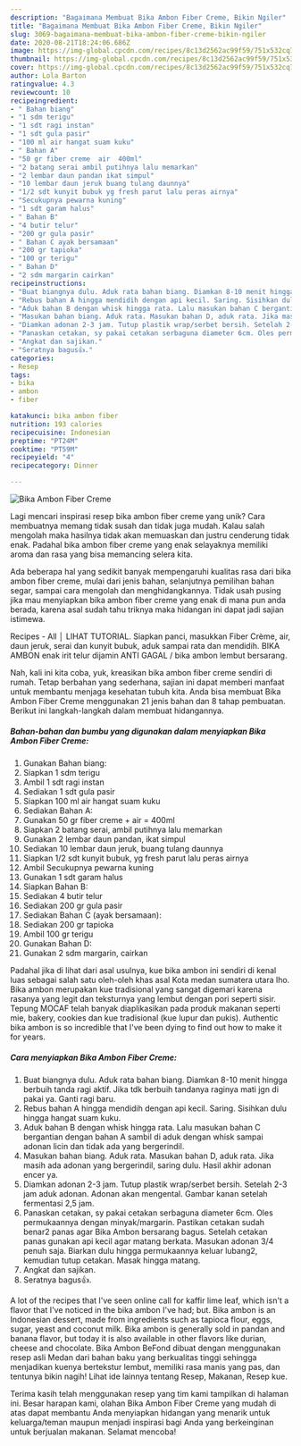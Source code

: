 ```yaml
---
description: "Bagaimana Membuat Bika Ambon Fiber Creme, Bikin Ngiler"
title: "Bagaimana Membuat Bika Ambon Fiber Creme, Bikin Ngiler"
slug: 3069-bagaimana-membuat-bika-ambon-fiber-creme-bikin-ngiler
date: 2020-08-21T18:24:06.686Z
image: https://img-global.cpcdn.com/recipes/8c13d2562ac99f59/751x532cq70/bika-ambon-fiber-creme-foto-resep-utama.jpg
thumbnail: https://img-global.cpcdn.com/recipes/8c13d2562ac99f59/751x532cq70/bika-ambon-fiber-creme-foto-resep-utama.jpg
cover: https://img-global.cpcdn.com/recipes/8c13d2562ac99f59/751x532cq70/bika-ambon-fiber-creme-foto-resep-utama.jpg
author: Lola Barton
ratingvalue: 4.3
reviewcount: 10
recipeingredient:
- " Bahan biang"
- "1 sdm terigu"
- "1 sdt ragi instan"
- "1 sdt gula pasir"
- "100 ml air hangat suam kuku"
- " Bahan A"
- "50 gr fiber creme  air  400ml"
- "2 batang serai ambil putihnya lalu memarkan"
- "2 lembar daun pandan ikat simpul"
- "10 lembar daun jeruk buang tulang daunnya"
- "1/2 sdt kunyit bubuk yg fresh parut lalu peras airnya"
- "Secukupnya pewarna kuning"
- "1 sdt garam halus"
- " Bahan B"
- "4 butir telur"
- "200 gr gula pasir"
- " Bahan C ayak bersamaan"
- "200 gr tapioka"
- "100 gr terigu"
- " Bahan D"
- "2 sdm margarin cairkan"
recipeinstructions:
- "Buat biangnya dulu. Aduk rata bahan biang. Diamkan 8-10 menit hingga berbuih tanda ragi aktif. Jika tdk berbuih tandanya raginya mati jgn di pakai ya. Ganti ragi baru."
- "Rebus bahan A hingga mendidih dengan api kecil. Saring. Sisihkan dulu hingga hangat suam kuku."
- "Aduk bahan B dengan whisk hingga rata. Lalu masukan bahan C bergantian dengan bahan A sambil di aduk dengan whisk sampai adonan licin dan tidak ada yang bergerindil."
- "Masukan bahan biang. Aduk rata. Masukan bahan D, aduk rata. Jika masih ada adonan yang bergerindil, saring dulu. Hasil akhir adonan encer ya."
- "Diamkan adonan 2-3 jam. Tutup plastik wrap/serbet bersih. Setelah 2-3 jam aduk adonan. Adonan akan mengental. Gambar kanan setelah fermentasi 2,5 jam."
- "Panaskan cetakan, sy pakai cetakan serbaguna diameter 6cm. Oles permukaannya dengan minyak/margarin. Pastikan cetakan sudah benar2 panas agar Bika Ambon bersarang bagus. Setelah cetakan panas gunakan api kecil agar matang berkata. Masukan adonan 3/4 penuh saja. Biarkan dulu hingga permukaannya keluar lubang2, kemudian tutup cetakan. Masak hingga matang."
- "Angkat dan sajikan."
- "Seratnya bagus👍."
categories:
- Resep
tags:
- bika
- ambon
- fiber

katakunci: bika ambon fiber 
nutrition: 193 calories
recipecuisine: Indonesian
preptime: "PT24M"
cooktime: "PT59M"
recipeyield: "4"
recipecategory: Dinner

---
```



![Bika Ambon Fiber Creme](https://img-global.cpcdn.com/recipes/8c13d2562ac99f59/751x532cq70/bika-ambon-fiber-creme-foto-resep-utama.jpg)

Lagi mencari inspirasi resep bika ambon fiber creme yang unik? Cara membuatnya memang tidak susah dan tidak juga mudah. Kalau salah mengolah maka hasilnya tidak akan memuaskan dan justru cenderung tidak enak. Padahal bika ambon fiber creme yang enak selayaknya memiliki aroma dan rasa yang bisa memancing selera kita.

Ada beberapa hal yang sedikit banyak mempengaruhi kualitas rasa dari bika ambon fiber creme, mulai dari jenis bahan, selanjutnya pemilihan bahan segar, sampai cara mengolah dan menghidangkannya. Tidak usah pusing jika mau menyiapkan bika ambon fiber creme yang enak di mana pun anda berada, karena asal sudah tahu triknya maka hidangan ini dapat jadi sajian istimewa.

Recipes - All │ LIHAT TUTORIAL. Siapkan panci, masukkan Fiber Crème, air, daun jeruk, serai dan kunyit bubuk, aduk sampai rata dan mendidih. BIKA AMBON enak irit telur dijamin ANTI GAGAL / bika ambon lembut bersarang.


Nah, kali ini kita coba, yuk, kreasikan bika ambon fiber creme sendiri di rumah. Tetap berbahan yang sederhana, sajian ini dapat memberi manfaat untuk membantu menjaga kesehatan tubuh kita. Anda bisa membuat Bika Ambon Fiber Creme menggunakan 21 jenis bahan dan 8 tahap pembuatan. Berikut ini langkah-langkah dalam membuat hidangannya.

<!--inarticleads1-->

##### Bahan-bahan dan bumbu yang digunakan dalam menyiapkan Bika Ambon Fiber Creme:

1. Gunakan  Bahan biang:
1. Siapkan 1 sdm terigu
1. Ambil 1 sdt ragi instan
1. Sediakan 1 sdt gula pasir
1. Siapkan 100 ml air hangat suam kuku
1. Sediakan  Bahan A:
1. Gunakan 50 gr fiber creme + air = 400ml
1. Siapkan 2 batang serai, ambil putihnya lalu memarkan
1. Gunakan 2 lembar daun pandan, ikat simpul
1. Sediakan 10 lembar daun jeruk, buang tulang daunnya
1. Siapkan 1/2 sdt kunyit bubuk, yg fresh parut lalu peras airnya
1. Ambil Secukupnya pewarna kuning
1. Gunakan 1 sdt garam halus
1. Siapkan  Bahan B:
1. Sediakan 4 butir telur
1. Sediakan 200 gr gula pasir
1. Sediakan  Bahan C (ayak bersamaan):
1. Sediakan 200 gr tapioka
1. Ambil 100 gr terigu
1. Gunakan  Bahan D:
1. Gunakan 2 sdm margarin, cairkan


Padahal jika di lihat dari asal usulnya, kue bika ambon ini sendiri di kenal luas sebagai salah satu oleh-oleh khas asal Kota medan sumatera utara lho. Bika ambon merupakan kue tradisional yang sangat digemari karena rasanya yang legit dan teksturnya yang lembut dengan pori seperti sisir. Tepung MOCAF telah banyak diaplikasikan pada produk makanan seperti mie, bakery, cookies dan kue tradisional (kue lupur dan pukis). Authentic bika ambon is so incredible that I&#39;ve been dying to find out how to make it for years. 

<!--inarticleads2-->

##### Cara menyiapkan Bika Ambon Fiber Creme:

1. Buat biangnya dulu. Aduk rata bahan biang. Diamkan 8-10 menit hingga berbuih tanda ragi aktif. Jika tdk berbuih tandanya raginya mati jgn di pakai ya. Ganti ragi baru.
1. Rebus bahan A hingga mendidih dengan api kecil. Saring. Sisihkan dulu hingga hangat suam kuku.
1. Aduk bahan B dengan whisk hingga rata. Lalu masukan bahan C bergantian dengan bahan A sambil di aduk dengan whisk sampai adonan licin dan tidak ada yang bergerindil.
1. Masukan bahan biang. Aduk rata. Masukan bahan D, aduk rata. Jika masih ada adonan yang bergerindil, saring dulu. Hasil akhir adonan encer ya.
1. Diamkan adonan 2-3 jam. Tutup plastik wrap/serbet bersih. Setelah 2-3 jam aduk adonan. Adonan akan mengental. Gambar kanan setelah fermentasi 2,5 jam.
1. Panaskan cetakan, sy pakai cetakan serbaguna diameter 6cm. Oles permukaannya dengan minyak/margarin. Pastikan cetakan sudah benar2 panas agar Bika Ambon bersarang bagus. Setelah cetakan panas gunakan api kecil agar matang berkata. Masukan adonan 3/4 penuh saja. Biarkan dulu hingga permukaannya keluar lubang2, kemudian tutup cetakan. Masak hingga matang.
1. Angkat dan sajikan.
1. Seratnya bagus👍.


A lot of the recipes that I&#39;ve seen online call for kaffir lime leaf, which isn&#39;t a flavor that I&#39;ve noticed in the bika ambon I&#39;ve had; but. Bika ambon is an Indonesian dessert, made from ingredients such as tapioca flour, eggs, sugar, yeast and coconut milk. Bika ambon is generally sold in pandan and banana flavor, but today it is also available in other flavors like durian, cheese and chocolate. Bika Ambon BeFond dibuat dengan menggunakan resep asli Medan dari bahan baku yang berkualitas tinggi sehingga menjadikan kuenya bertekstur lembut, memiliki rasa manis yang pas, dan tentunya bikin nagih! Lihat ide lainnya tentang Resep, Makanan, Resep kue. 

Terima kasih telah menggunakan resep yang tim kami tampilkan di halaman ini. Besar harapan kami, olahan Bika Ambon Fiber Creme yang mudah di atas dapat membantu Anda menyiapkan hidangan yang menarik untuk keluarga/teman maupun menjadi inspirasi bagi Anda yang berkeinginan untuk berjualan makanan. Selamat mencoba!
